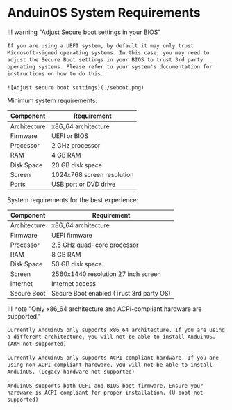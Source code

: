 # AnduinOS System Requirements

!!! warning "Adjust Secure boot settings in your BIOS"

    If you are using a UEFI system, by default it may only trust Microsoft-signed operating systems. In this case, you may need to adjust the Secure Boot settings in your BIOS to trust 3rd party operating systems. Please refer to your system's documentation for instructions on how to do this.

    ![Adjust secure boot settings](./seboot.png)

Minimum system requirements:

| Component       | Requirement                         |
|-----------------|-------------------------------------|
| Architecture    | x86_64 architecture                 |
| Firmware        | UEFI or BIOS                        |
| Processor       | 2 GHz processor                     |
| RAM             | 4 GB RAM                            |
| Disk Space      | 20 GB disk space                    |
| Screen          | 1024x768 screen resolution          |
| Ports           | USB port or DVD drive               |

System requirements for the best experience:

| Component       | Requirement                         |
|-----------------|-------------------------------------|
| Architecture    | x86_64 architecture                 |
| Firmware        | UEFI firmware                       |
| Processor       | 2.5 GHz quad-core processor         |
| RAM             | 8 GB RAM                            |
| Disk Space      | 50 GB disk space                    |
| Screen          | 2560x1440 resolution 27 inch screen |
| Internet        | Internet access                     |
| Secure Boot     | Secure Boot enabled (Trust 3rd party OS) |

!!! note "Only x86_64 architecture and ACPI-compliant hardware are supported."

    Currently AnduinOS only supports x86_64 architecture. If you are using a different architecture, you will not be able to install AnduinOS. (ARM not supported)

    Currently AnduinOS only supports ACPI-compliant hardware. If you are using non-ACPI-compliant hardware, you will not be able to install AnduinOS. (Legacy hardware not supported)

    AnduinOS supports both UEFI and BIOS boot firmware. Ensure your hardware is ACPI-compliant for proper installation. (U-boot not supported)
